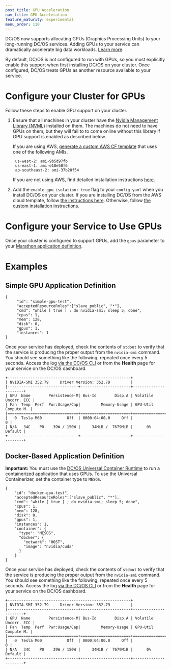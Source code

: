 ```yaml
---
post_title: GPU Acceleration
nav_title: GPU Acceleration
feature_maturity: experimental
menu_order: 110 
---
```


DC/OS now supports allocating GPUs (Graphics Processing Units) to your long-running DC/OS services. Adding GPUs to your service can dramatically accelerate big data workloads.  [Learn more](http://www.nvidia.com/object/what-is-gpu-computing.html).

By default, DC/OS is not configured to run with GPUs, so you must explicitly enable this support when first installing DC/OS on your cluster. Once configured, DC/OS treats  GPUs as another resource available to your service.

# Configure your Cluster for GPUs

Follow these steps to enable GPU support on your cluster. 

1. Ensure that all machines in your cluster have the [Nvidia Management Library (NVML)](https://developer.nvidia.com/nvidia-management-library-nvml) installed on them. The machines do not need to have GPUs on them, but they will fail to to come online without this library if GPU support is enabled as described below.

    If you are using AWS, [generate a custom AWS CF template](https://dcos.io/docs/1.8/administration/installing/cloud/aws/advanced/aws-custom/) that uses one of the following AMIs. 
    
        us-west-2: ami-9b5d97fb
        us-east-1: ami-e10e50f6
        ap-southeast-2: ami-37b28f54    

    If you are not using AWS, find detailed installation instructions [here](https://github.com/apache/mesos/blob/master/docs/gpu-support.md#external-dependencies).

1. Add the `enable_gpu_isolation: true` flag to your `config.yaml` when you install DC/OS on your cluster. If you are installing DC/OS from the AWS cloud template, follow [the instructions here](/docs/1.8/administration/installing/cloud/aws/advanced/aws-custom/). Otherwise, follow [the custom installation instructions](/docs/1.8/administration/installing/custom/).

# Configure your Service to Use GPUs

Once your cluster is configured to support GPUs, add the `gpus` parameter to your [Marathon application definition](/docs/1.8/usage/marathon/application-basics/).

# Examples

## Simple GPU Application Definition
```
{
     "id": "simple-gpu-test",
     "acceptedResourceRoles":["slave_public", "*"],
     "cmd": "while [ true ] ; do nvidia-smi; sleep 5; done",
     "cpus": 1,
     "mem": 128,
     "disk": 0,
     "gpus": 1,
     "instances": 1
}
```

Once your service has deployed, check the contents of `stdout` to verify that the service is producing the proper output from the `nvidia-smi` command. You should see something like the following, repeated once every 5 seconds. Access the log [via the DC/OS CLI](https://dcos.io/docs/1.9/administration/logging/quickstart/) or from the **Health** page for your service on the DC/OS dashboard.
```
+------------------------------------------------------+
| NVIDIA-SMI 352.79     Driver Version: 352.79         |
|-------------------------------+----------------------+----------------------+
| GPU  Name        Persistence-M| Bus-Id        Disp.A | Volatile Uncorr. ECC |
| Fan  Temp  Perf  Pwr:Usage/Cap|         Memory-Usage | GPU-Util  Compute M. |
|===============================+======================+======================|
|   0  Tesla M60           Off  | 0000:04:00.0     Off |                    0 |
| N/A   34C    P0    39W / 150W |     34MiB /  7679MiB |      0%      Default |
+-------------------------------+----------------------+----------------------+
```

## Docker-Based Application Definition

**Important:** You must use the [DC/OS Universal Container Runtime](/docs/1.8/usage/containerizers/) to run a containerized application that uses GPUs. To use the Universal Containerizer, set the container type to `MESOS`.
```
{
    "id": "docker-gpu-test",
    "acceptedResourceRoles":["slave_public", "*"],
    "cmd": "while [ true ] ; do nvidia-smi; sleep 5; done",
    "cpus": 1,
    "mem": 128,
    "disk": 0,
    "gpus": 1,
    "instances": 1,
    "container": {
      "type": "MESOS",
      "docker": {
        "network": "HOST",
        "image": "nvidia/cuda"
      }
    }
}
```

Once your service has deployed, check the contents of `stdout` to verify that the service is producing the proper output from the `nvidia-smi` command. You should see something like the following, repeated once every 5 seconds. Access the log [via the DC/OS CLI](https://dcos.io/docs/1.9/administration/logging/quickstart/) or from the **Health** page for your service on the DC/OS dashboard.
```
+------------------------------------------------------+
| NVIDIA-SMI 352.79     Driver Version: 352.79         |
|-------------------------------+----------------------+----------------------+
| GPU  Name        Persistence-M| Bus-Id        Disp.A | Volatile Uncorr. ECC |
| Fan  Temp  Perf  Pwr:Usage/Cap|         Memory-Usage | GPU-Util  Compute M. |
|===============================+======================+======================|
|   0  Tesla M60           Off  | 0000:04:00.0     Off |                    0 |
| N/A   34C    P0    39W / 150W |     34MiB /  7679MiB |      0%      Default |
+-------------------------------+----------------------+----------------------+
```